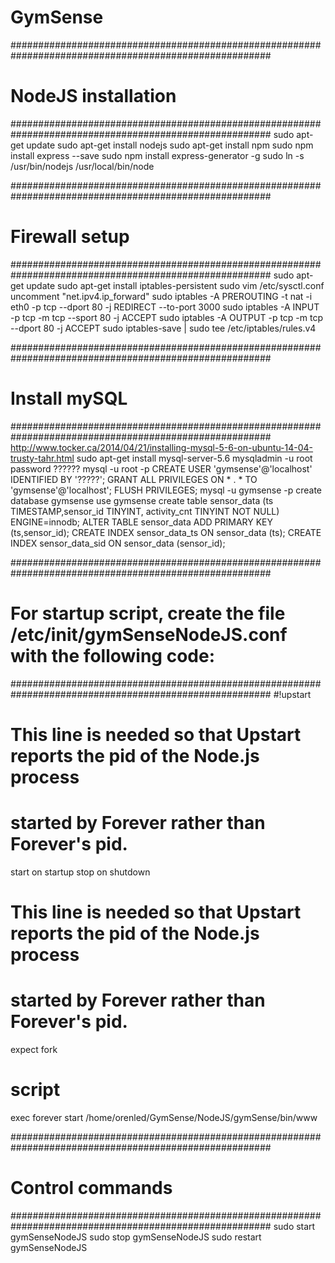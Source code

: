# GymSense

#######################################################################################################
# NodeJS installation
#######################################################################################################
sudo apt-get update
sudo apt-get install nodejs
sudo apt-get install npm
sudo npm install express --save 
sudo npm install express-generator -g
sudo ln -s /usr/bin/nodejs /usr/local/bin/node

#######################################################################################################
# Firewall setup
#######################################################################################################
sudo apt-get update
sudo apt-get install iptables-persistent
sudo vim /etc/sysctl.conf
  uncomment "net.ipv4.ip_forward"
sudo iptables -A PREROUTING -t nat -i eth0 -p tcp --dport 80 -j REDIRECT --to-port 3000
sudo iptables -A INPUT -p tcp -m tcp --sport 80 -j ACCEPT
sudo iptables -A OUTPUT -p tcp -m tcp --dport 80 -j ACCEPT
sudo iptables-save | sudo tee /etc/iptables/rules.v4

#######################################################################################################
# Install mySQL
#######################################################################################################
http://www.tocker.ca/2014/04/21/installing-mysql-5-6-on-ubuntu-14-04-trusty-tahr.html
sudo apt-get install mysql-server-5.6
mysqladmin -u root password ??????
mysql -u root -p
  CREATE USER 'gymsense'@'localhost' IDENTIFIED BY '?????';
  GRANT ALL PRIVILEGES ON * . * TO 'gymsense'@'localhost';
  FLUSH PRIVILEGES;
mysql -u gymsense -p
  create database gymsense
  use gymsense
  create table sensor_data (ts TIMESTAMP,sensor_id TINYINT, activity_cnt TINYINT NOT NULL) ENGINE=innodb;
  ALTER TABLE sensor_data ADD PRIMARY KEY (ts,sensor_id);
  CREATE INDEX sensor_data_ts ON sensor_data (ts);
  CREATE INDEX sensor_data_sid ON sensor_data (sensor_id);

#######################################################################################################
# For startup script, create the file  /etc/init/gymSenseNodeJS.conf with the following code:
#######################################################################################################
#!upstart
# This line is needed so that Upstart reports the pid of the Node.js process
# started by Forever rather than Forever's pid.
start on startup
stop on shutdown

# This line is needed so that Upstart reports the pid of the Node.js process
# started by Forever rather than Forever's pid.
expect fork


# script
exec forever start /home/orenled/GymSense/NodeJS/gymSense/bin/www

#######################################################################################################
# Control commands
#######################################################################################################
sudo start gymSenseNodeJS
sudo stop gymSenseNodeJS
sudo restart gymSenseNodeJS
